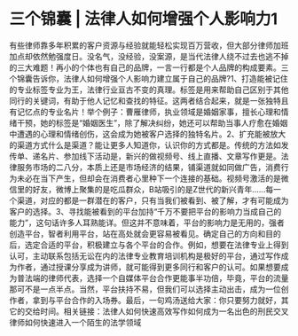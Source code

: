 # 三个锦囊  |  法律人如何增强个人影响力1

有些律师靠多年积累的客户资源与经验就能轻松实现百万营收，但大部分律师加班加点却依然勉强度日。没名气，没经验，没案源，是当代法律人绕不过去也逃不掉的三大难题！再小的个体也有自己的品牌，一言一行都是个人品牌的构成要素。三个锦囊告诉你，法律人如何增强个人影响力建立属于自己的品牌?1、打造能被记住的专业标签专业为王，法律行业亘古不变的真理。标签是用来帮助自己区别于其他同行的关键词，有助于他人记忆和查找的特征。这两者结合起来，就是一张独特且有记忆点的专业名片！举个例子：曹雁律师，执业领域是婚姻家事，擅长心理和情绪干预，她的标签是“婚姻医生”，除了解决纠纷，她还可以帮助当事人疗愈在婚姻中遭遇的心理和情绪创伤，这会成为她被客户选择的独特名片。2、扩充能被放大的渠道方式什么是渠道？能让更多人知道你，认识你的方式都是。传统的方法如发传单、递名片、参加线下活动是，新兴的做视频号、线上直播、文章写作更是。法律服务市场的二八分，本质上还是市场经济的结果，铺渠道就如同做广告，消费行为未必在当下产生，但却会在消费者心里种下一个连接的基础。视频号激活的是微信里的好友，微博上聚集的是吃瓜群众，B站吸引的是Z世代的新兴青年......每一个渠道，对应的都是一群潜在的客户，只有当我们被看到、被了解，才有可能成为客户的选择。3、寻找能被看到的平台加持“千万不要把平台的影响力当成自己的能力”，这句话许多人耳熟能详。但这并不意味着，平台的影响力是无用的，强者创造平台，智者利用平台，站在高处就会更容易被看见。确定自己的方向和目的后，选定合适的平台，积极建立与各个平台的合作。例如，想要在法律专业上得到认可，主动联系包括无讼在内的法律专业教育培训机构是极好的平台，通过写作成为作者，通过授课分享成为讲师，就可能得到更多同行和客户的认可。如果想要成为普法端的律师代表，选择一个自媒体平台合作更能事半功倍，毕竟，平台的流量那可不是一点半点。当然，平台扶持不易，但我们可以选择主动出击，成为一位创作者，拿到与平台合作的入场券。最后，一句鸡汤送给大家：你只要努力就好，其它的交给时间。相关链接：法律人如何快速高效写作如何成为一名出色的刑民交叉律师如何快速进入一个陌生的法学领域

